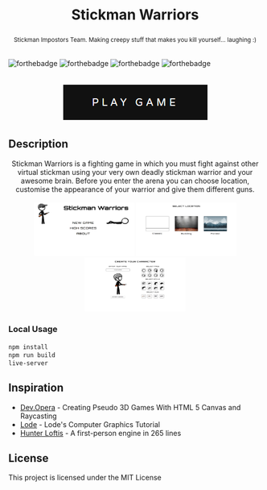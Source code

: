 <h1 align="center">Stickman Warriors</h1>

<div align="center">
  <sub>Stickman Impostors Team. Making creepy stuff that makes you kill yourself... laughing :)</sub>
</div>

<br/>

![forthebadge](http://forthebadge.com/images/badges/kinda-sfw.svg)
![forthebadge](http://forthebadge.com/images/badges/built-with-science.svg)
![forthebadge](http://forthebadge.com/images/badges/makes-people-smile.svg)
![forthebadge](http://forthebadge.com/images/badges/powered-by-responsibility.svg)

<br/>

<div align="center">
  <a href="https://rawcdn.githack.com/Bachyla/Rolling-Scopes-School/f004207460abb555ead103252a24949867ae732e/Stage 2/Stickman Warriors/SW Landing Page/index.html"><img src="SW Game/assets/images/other/play.png" /></a>
</div>

## Description
<div align="center">
  Stickman Warriors is a fighting game in which you must fight against other virtual stickman using your very own deadly stickman warrior and your awesome brain.
  Before you enter the arena you can choose location, customise the appearance of your warrior and give them different guns.
  <br/>
  <br/>
  <img width="200" height="107" src="SW Landing Page/images/screenshots/1.png" />
  <img width="200" height="107" src="SW Landing Page/images/screenshots/2.png" />
  <img width="200" height="107" src="SW Landing Page/images/screenshots/3.png" />
</div>

### Local Usage
```
npm install
npm run build
live-server
```

## Inspiration
* [Dev.Opera](https://dev.opera.com/articles/3d-games-with-canvas-and-raycasting-part-1/) - Creating Pseudo 3D Games With HTML 5 Canvas and Raycasting
* [Lode](http://lodev.org/cgtutor/raycasting.html) - Lode's Computer Graphics Tutorial
* [Hunter Loftis](http://www.playfuljs.com/a-first-person-engine-in-265-lines/) - A first-person engine in 265 lines

## License
This project is licensed under the MIT License
